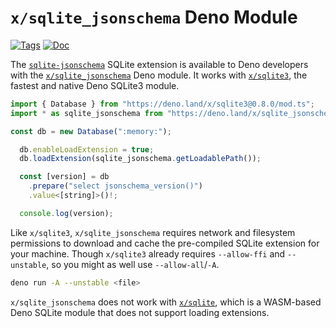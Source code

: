 <!--- Generated with the deno_generate_package.sh script, don't edit by hand! -->

# `x/sqlite_jsonschema` Deno Module

[![Tags](https://img.shields.io/github/release/asg017/sqlite-jsonschema)](https://github.com/asg017/sqlite-jsonschema/releases)
[![Doc](https://doc.deno.land/badge.svg)](https://doc.deno.land/https/deno.land/x/sqlite-jsonschema@0.2.3-alpha.7/mod.ts)

The [`sqlite-jsonschema`](https://github.com/asg017/sqlite-jsonschema) SQLite extension is available to Deno developers with the [`x/sqlite_jsonschema`](https://deno.land/x/sqlite-jsonschema) Deno module. It works with [`x/sqlite3`](https://deno.land/x/sqlite3), the fastest and native Deno SQLite3 module.

```js
import { Database } from "https://deno.land/x/sqlite3@0.8.0/mod.ts";
import * as sqlite_jsonschema from "https://deno.land/x/sqlite_jsonschema@v0.2.3-alpha.7/mod.ts";

const db = new Database(":memory:");

  db.enableLoadExtension = true;
  db.loadExtension(sqlite_jsonschema.getLoadablePath());

  const [version] = db
    .prepare("select jsonschema_version()")
    .value<[string]>()!;

  console.log(version);

```

Like `x/sqlite3`, `x/sqlite_jsonschema` requires network and filesystem permissions to download and cache the pre-compiled SQLite extension for your machine. Though `x/sqlite3` already requires `--allow-ffi` and `--unstable`, so you might as well use `--allow-all`/`-A`.

```bash
deno run -A --unstable <file>
```

`x/sqlite_jsonschema` does not work with [`x/sqlite`](https://deno.land/x/sqlite@v3.7.0), which is a WASM-based Deno SQLite module that does not support loading extensions.
